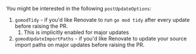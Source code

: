 You might be interested in the following `postUpdateOptions`:

1. `gomodTidy` - if you'd like Renovate to run `go mod tidy` after every update before raising the PR.
   1. This is implicitly enabled for major updates
1. `gomodUpdateImportPaths` - if you'd like Renovate to update your source import paths on major updates before raising the PR.
